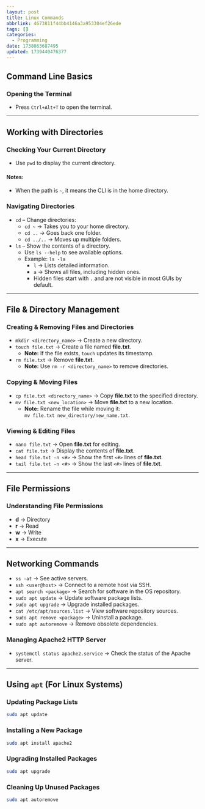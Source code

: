 ```yaml
---
layout: post
title: Linux Commands
abbrlink: 4673811f44bb4146a3a953304ef26ede
tags: []
categories:
  - Programming
date: 1738063687495
updated: 1739440476377
---
```


## Command Line Basics

### Opening the Terminal

- Press `Ctrl+Alt+T` to open the terminal.

***

## Working with Directories

### Checking Your Current Directory

- Use `pwd` to display the current directory.

#### Notes:

- When the path is `~`, it means the CLI is in the home directory.

### Navigating Directories

- `cd` – Change directories:
  - `cd ~` → Takes you to your home directory.
  - `cd ..` → Goes back one folder.
  - `cd ../..` → Moves up multiple folders.
- `ls` – Show the contents of a directory.
  - Use `ls --help` to see available options.
  - Example: `ls -la`
    - `l` → Lists detailed information.
    - `a` → Shows all files, including hidden ones.
    - Hidden files start with `.` and are not visible in most GUIs by default.

***

## File & Directory Management

### Creating & Removing Files and Directories

- `mkdir <directory_name>` → Create a new directory.
- `touch file.txt` → Create a file named **file.txt**.
  - **Note:** If the file exists, `touch` updates its timestamp.
- `rm file.txt` → Remove **file.txt**.
  - **Note:** Use `rm -r <directory_name>` to remove directories.

### Copying & Moving Files

- `cp file.txt <directory_name>` → Copy **file.txt** to the specified directory.
- `mv file.txt <new_location>` → Move **file.txt** to a new location.
  - **Note:** Rename the file while moving it:\
    `mv file.txt new_directory/new_name.txt`.

### Viewing & Editing Files

- `nano file.txt` → Open **file.txt** for editing.
- `cat file.txt` → Display the contents of **file.txt**.
- `head file.txt -n <#>` → Show the first `<#>` lines of **file.txt**.
- `tail file.txt -n <#>` → Show the last `<#>` lines of **file.txt**.

***

## File Permissions

### Understanding File Permissions

- **d** → Directory
- **r** → Read
- **w** → Write
- **x** → Execute

***

## Networking Commands

- `ss -at` → See active servers.
- `ssh <user@host>` → Connect to a remote host via SSH.
- `apt search <package>` → Search for software in the OS repository.
- `sudo apt update` → Update software package lists.
- `sudo apt upgrade` → Upgrade installed packages.
- `cat /etc/apt/sources.list` → View software repository sources.
- `sudo apt remove <package>` → Uninstall a package.
- `sudo apt autoremove` → Remove obsolete dependencies.

### Managing Apache2 HTTP Server

- `systemctl status apache2.service` → Check the status of the Apache server.

***

## Using `apt` (For Linux Systems)

### Updating Package Lists

```sh
sudo apt update
```

### Installing a New Package

```sh
sudo apt install apache2
```

### Upgrading Installed Packages

```sh
sudo apt upgrade
```

### Cleaning Up Unused Packages

```sh
sudo apt autoremove
```
